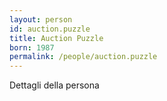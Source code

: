 ```yaml
---
layout: person
id: auction.puzzle
title: Auction Puzzle
born: 1987
permalink: /people/auction.puzzle
---
```


Dettagli della persona 